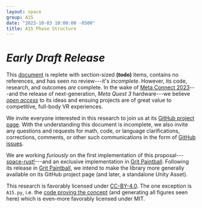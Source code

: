 ```yaml
---
layout: space
group: A15
date: "2023-10-03 10:00:00 -0500"
title: A15 Phase Structure
---
```


# _Early Draft Release_

This [document](https://infima.space/A15/A15.pdf) is replete with section-sized **(todo)** items, contains no references, and has
seen no review---it's _incomplete_. However, its code, research, and outcomes _are_ complete. In the wake of [Meta Connect
2023](https://www.metaconnect.com/en/home)---and the release of next-generation, _Meta Quest 3_ hardware---we believe [_open
access_](https://github.com/infimalabs/space) to its ideas and ensuing projects are of great value to competitive, full-body VR
experiences.

We invite everyone interested in this research to join us at its [GitHub project page](https://github.com/infimalabs/space). With
the understanding this document is incomplete, we also invite any questions and requests for math, code, or language
clarifications, corrections, comments, or other such communications in the form of [GitHub
issues](https://github.com/infimalabs/space/issues).

We are working _furiously_ on the first implementation of this
proposal---[space-rust!](https://github.com/infimalabs/space-rust)---and an exclusive implementation in [Grit
Paintball](https://store.steampowered.com/app/1323610/Grit_Paintball/). Following its release in [Grit
Paintball](https://store.steampowered.com/app/1323610/Grit_Paintball/), we intend to make the library more generally available on
its GitHub project page (and later, a standalone Unity Asset).

This research is favorably licensed under [CC-BY-4.0](https://github.com/infimalabs/space/blob/main/LICENSE). The one exception
is `A15.py`, i.e. the [code proving the concept](https://github.com/infimalabs/space/blob/main/A15/A15.py) (and generating all
figures seen here) which is even-more favorably licensed under MIT.
